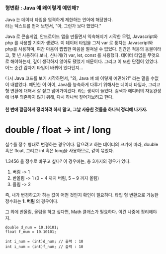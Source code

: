 ### 형변환 : Java 얘 왜이렇게 예민해?
Java 는 데이터 타입을 엄격하게 제한하는 언어에 해당한다.  
라는 텍스트를 먼저 보면서, "아, 그런가 보다 했었다."

Java 로 콘솔게임, 안드로이드 앱을 만들면서 익숙해지기 시작한 무렵, Javascript와 php 를 사용할 기회가 생겼다. 이 데이터 타입을 그저 var 로 퉁치는 Javascript와 php를 사용하며, 여간 마음이 찝찝한 마음을 떨쳐낼 수 없었다. 인간은 적응의 동물이라고, 몇 년 사용하다 보니, 신나게(?) var, let, const 를 사용했다. 데이터 타입을 무엇으로 해야하는지, 깊이 생각하지 않아도 됐었기 때문이다. 그리고 이 또한 단점이 있었다. 어느 순간 갑자기 타입이 바뀌어 있다던지...

다시 Java 코드를 보기 시작하면서,  "와, Java 얘 왜 이렇게 예민해?!" 라는 말을 수없이 내밷었다. 예민한 이 아이, Java를 능숙하게 다루기 위해서는 데이터 타입과, 그리고 형 변환에 대해서 잘 짚고 넘어가야겠다. 라는 생각이 들었다. 검색과 에디터의 자동완성에 너무 의존하지 않기 위해, 다시 하나씩 짚어가보려고 한다.

#### 한 번에 깔끔하게 정리하려 하지 말고, 그날 사용한 것들을 하나씩 정리해 나가자.

# double / float -> int / long
실수를 정수 형태로 변경하는 경우이다. 담으려고 하는 데이터의 크기에 따라, double 혹은 float, 그리고 int 혹은 long을 사용하므로, 같이 묶었다.

1.3456 을 정수로 바꾸고 싶다?
이 경우에는, 총 3가지의 경우가 있다.
1. 버림 ->  1
2. 반올림 -> 1 (0 ~ 4 까지 버림, 5 ~ 9 까지 올림)
3. 올림 -> 2

즉, 내가 변경하고자 하는 값이 어떤 것인지 확인이 필요하다.
타입 형 변환으로 가능한 정수화는 **1. 버림** 의 경우이다.

그 외에 반올림, 올림을 하고 싶다면, Math 클래스가 필요하다. 이건 나중에 정리해야지.

``` 
double d_num = 10.10101;
float f_num = 10.10101;

int i_num = (int)d_num; // 출력 : 10
int i_num = (int)f_num; // 출력 : 10
```



